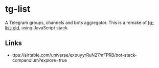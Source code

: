 # tg-list
A Telegram groups, channels and bots aggregator. This is a remake of [tg-list-old](https://github.com/PabloDinella/tg-list-old), using JavaScript stack.

## Links
- ttps://airtable.com/universe/expuyyrRuN27mFPRB/bot-stack-compendium?explore=true
